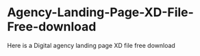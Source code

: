 # Agency-Landing-Page-XD-File-Free-download
Here is a Digital agency landing page XD file free download
